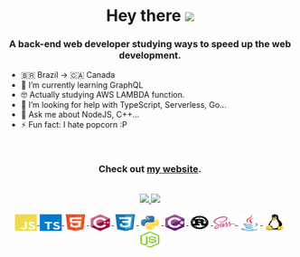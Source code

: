 <h1 align="center">Hey there <img src="https://raw.githubusercontent.com/kaueMarques/kaueMarques/master/hi.gif" width="30px"></h1>
<h3 align="center">A back-end web developer studying ways to speed up the web development.</h3>

- 🇧🇷 Brazil -> 🇨🇦 Canada
- 🌱 I’m currently learning GraphQL
- 🤓 Actually studying AWS LAMBDA function.
- 🤔 I’m looking for help with TypeScript, Serverless, Go...
- 💬 Ask me about NodeJS, C++...
- ⚡ Fun fact: I hate popcorn :P

<br>

<h3 align="center">Check out <a href="https://luishenriquefa14.github.io">my website</a>.</h3>

<br>

<div align="center">
   <a href="https://github.com/luishenriquefa14">
    <img height="159em" src="https://github-readme-stats.vercel.app/api?username=luishenriquefa14&show_icons=true&theme=dracula&include_all_commits=true&count_private=true"/>
    <img height="159em" src="https://github-readme-stats.vercel.app/api/top-langs/?username=luishenriquefa14&layout=compact&langs_count=16&theme=dracula"/>
</div>

</div>
<div style="display: inline_block" align="center"><br>
  <img align="center" alt="Js" height="30" width="40" src="https://raw.githubusercontent.com/devicons/devicon/master/icons/javascript/javascript-plain.svg">
  <img align="center" alt="Ts" height="30" width="40" src="https://raw.githubusercontent.com/devicons/devicon/master/icons/typescript/typescript-plain.svg">
  <img align="center" alt="HTML" height="30" width="40" src="https://raw.githubusercontent.com/devicons/devicon/master/icons/html5/html5-original.svg">
  <img align="center" alt="C++" height="30" width="40" src="https://raw.githubusercontent.com/devicons/devicon/master/icons/cplusplus/cplusplus-original.svg">
  <img align="center" alt="CSS" height="30" width="40" src="https://raw.githubusercontent.com/devicons/devicon/master/icons/css3/css3-original.svg">
  <img align="center" alt="Python" height="30" width="40" src="https://raw.githubusercontent.com/devicons/devicon/master/icons/python/python-original.svg">
  <img align="center" alt="Csharp" height="30" width="40" src="https://raw.githubusercontent.com/devicons/devicon/master/icons/csharp/csharp-original.svg">
  <img align="center" alt="Rust" height="30" width="40" src="https://raw.githubusercontent.com/devicons/devicon/master/icons/rust/rust-plain.svg">
  <img align="center" alt="Sass" height="30" width="40" src="https://raw.githubusercontent.com/devicons/devicon/master/icons/sass/sass-original.svg">
  <img align="center" alt="Java" height="30" width="40" src="https://raw.githubusercontent.com/devicons/devicon/master/icons/java/java-original.svg">
  <img align="center" alt="Linux" height="30" width="40" src="https://raw.githubusercontent.com/devicons/devicon/master/icons/linux/linux-original.svg">
  <img align="center" alt="Node" height="30" width="40" src="https://raw.githubusercontent.com/devicons/devicon/master/icons/nodejs/nodejs-original.svg">
</div>

